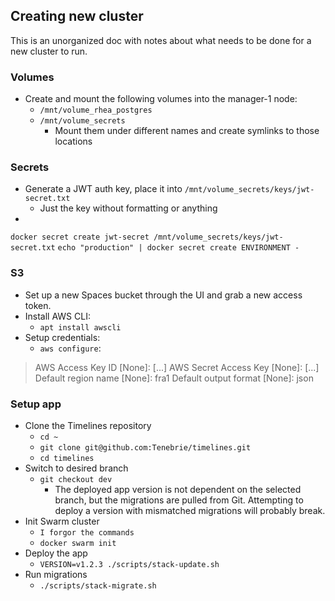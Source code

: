 ## Creating new cluster

This is an unorganized doc with notes about what needs to be done for a new cluster to run.

### Volumes

- Create and mount the following volumes into the manager-1 node:
  - `/mnt/volume_rhea_postgres`
  - `/mnt/volume_secrets`
    - Mount them under different names and create symlinks to those locations

### Secrets

- Generate a JWT auth key, place it into `/mnt/volume_secrets/keys/jwt-secret.txt`
  - Just the key without formatting or anything
- 
`docker secret create jwt-secret /mnt/volume_secrets/keys/jwt-secret.txt`
`echo "production" | docker secret create ENVIRONMENT -`

### S3
- Set up a new Spaces bucket through the UI and grab a new access token.
- Install AWS CLI:
  - `apt install awscli`
- Setup credentials:
  - `aws configure`:

> AWS Access Key ID [None]: [...]
> AWS Secret Access Key [None]: [...]
> Default region name [None]: fra1
> Default output format [None]: json

### Setup app

- Clone the Timelines repository
  - `cd ~`
  - `git clone git@github.com:Tenebrie/timelines.git`
  - `cd timelines`
- Switch to desired branch
  - `git checkout dev`
    - The deployed app version is not dependent on the selected branch, but the migrations are pulled from Git. Attempting to deploy a version with mismatched migrations will probably break.
- Init Swarm cluster
  - `I forgor the commands`
  - `docker swarm init`
- Deploy the app
  - `VERSION=v1.2.3 ./scripts/stack-update.sh`
- Run migrations
  - `./scripts/stack-migrate.sh`